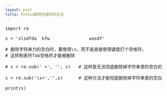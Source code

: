 ```yaml
---
layout: post
title: Python删除空格符的方法
---
```

<pre>
import re

s = 'slsdfda  kfw       		wasdf'

# 删除字符串力的空白时，要使用\s，而不是直接使用键盘打个空格符，
# 这样制表符Tab空格符才能被删除

# s = re.sub(' +', '', s)   # 这样是无法彻底删除掉字符串里的空白的

s = re.sub('\s+','',s)      # 这种方法才能彻底删除掉字符串里的空白

print(s)
</pre>
